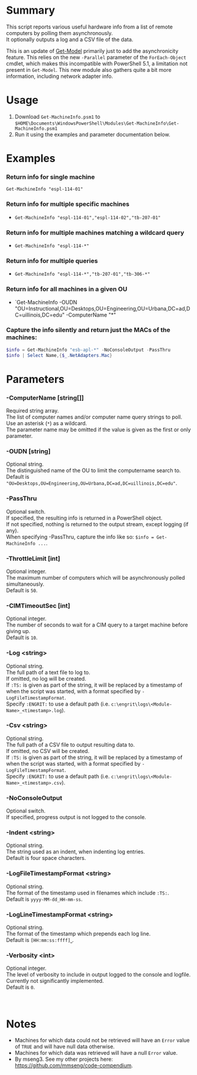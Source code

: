 # Summary
This script reports various useful hardware info from a list of remote computers by polling them asynchronously.  
It optionally outputs a log and a CSV file of the data.  

This is an update of [Get-Model](https://github.com/engrit-illinois/Get-Model) primarily just to add the asynchronicity feature. This relies on the new `-Parallel` parameter of the `ForEach-Object` cmdlet, which makes this incompatible with PowerShell 5.1, a limitation not present in `Get-Model`. This new module also gathers quite a bit more information, including network adapter info.  

# Usage
1. Download `Get-MachineInfo.psm1` to `$HOME\Documents\WindowsPowerShell\Modules\Get-MachineInfo\Get-MachineInfo.psm1`
2. Run it using the examples and parameter documentation below.

# Examples

### Return info for single machine
`Get-MachineInfo "espl-114-01"`

### Return info for multiple specific machines
- `Get-MachineInfo "espl-114-01","espl-114-02","tb-207-01"`

### Return info for multiple machines matching a wildcard query
- `Get-MachineInfo "espl-114-*"`

### Return info for multiple queries
- `Get-MachineInfo "espl-114-*","tb-207-01","tb-306-*"`

### Return info for all machines in a given OU
- `Get-MachineInfo -OUDN "OU=Instructional,OU=Desktops,OU=Engineering,OU=Urbana,DC=ad,DC=uillinois,DC=edu" -ComputerName "*"

### Capture the info silently and return just the MACs of the machines:
```powershell
$info = Get-MachineInfo "esb-apl-*" -NoConsoleOutput -PassThru
$info | Select Name,{$_.NetAdapters.Mac}
```

# Parameters

### -ComputerName [string[]]
Required string array.  
The list of computer names and/or computer name query strings to poll.  
Use an asterisk (`*`) as a wildcard.  
The parameter name may be omitted if the value is given as the first or only parameter.   

### -OUDN [string]
Optional string.  
The distinguished name of the OU to limit the computername search to.  
Default is `"OU=Desktops,OU=Engineering,OU=Urbana,DC=ad,DC=uillinois,DC=edu"`.  

### -PassThru
Optional switch.  
If specified, the resulting info is returned in a PowerShell object.  
If not specified, nothing is returned to the output stream, except logging (if any).  
When specifying -PassThru, capture the info like so: `$info = Get-MachineInfo ...`.  

### -ThrottleLimit [int]
Optional integer.  
The maximum number of computers which will be asynchronously polled simultaneously.  
Default is `50`.  

### -CIMTimeoutSec [int]
Optional integer.  
The number of seconds to wait for a CIM query to a target machine before giving up.  
Default is `10`.  

### -Log \<string\>
Optional string.  
The full path of a text file to log to.  
If omitted, no log will be created.  
If `:TS:` is given as part of the string, it will be replaced by a timestamp of when the script was started, with a format specified by `-LogFileTimestampFormat`.  
Specify `:ENGRIT:` to use a default path (i.e. `c:\engrit\logs\<Module-Name>_<timestamp>.log`).  

### -Csv \<string\>
Optional string.  
The full path of a CSV file to output resulting data to.  
If omitted, no CSV will be created.  
If `:TS:` is given as part of the string, it will be replaced by a timestamp of when the script was started, with a format specified by `-LogFileTimestampFormat`.  
Specify `:ENGRIT:` to use a default path (i.e. `c:\engrit\logs\<Module-Name>_<timestamp>.csv`).  

### -NoConsoleOutput
Optional switch.  
If specified, progress output is not logged to the console.  

### -Indent \<string\>
Optional string.  
The string used as an indent, when indenting log entries.  
Default is four space characters.  

### -LogFileTimestampFormat \<string\>
Optional string.  
The format of the timestamp used in filenames which include `:TS:`.  
Default is `yyyy-MM-dd_HH-mm-ss`.  

### -LogLineTimestampFormat \<string\>
Optional string.  
The format of the timestamp which prepends each log line.  
Default is `[HH:mm:ss:ffff]⎵`.  

### -Verbosity \<int\>
Optional integer.  
The level of verbosity to include in output logged to the console and logfile.  
Currently not significantly implemented.  
Default is `0`.  
<br />
<br />

# Notes
- Machines for which data could not be retrieved will have an `Error` value of `TRUE` and will have null data otherwise.
- Machines for which data was retrieved will have a null `Error` value.
- By mseng3. See my other projects here: https://github.com/mmseng/code-compendium.
